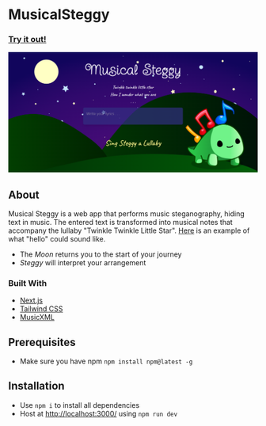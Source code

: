 # MusicalSteggy
### [Try it out!](https://musicalsteggy.co/)
[![Website Screenshot](homepage.png)](https://musicalsteggy.co/)

## About
Musical Steggy is a web app that performs music steganography, hiding text in music. The entered text is transformed into musical notes that accompany the lullaby "Twinkle Twinkle Little Star". [Here](https://www.soundslice.com/slices/vmRkc/) is an example of what "hello" could sound like.

- The *Moon* returns you to the start of your journey
- *Steggy* will interpret your arrangement 


### Built With
- [Next.js](https://nextjs.org/)
- [Tailwind CSS](https://tailwindcss.com/)
- [MusicXML](https://www.musicxml.com/)

## Prerequisites

- Make sure you have npm
  `npm install npm@latest -g`

## Installation

- Use `npm i` to install all dependencies
- Host at [http://localhost:3000/](http://localhost:3000/) using `npm run dev`
